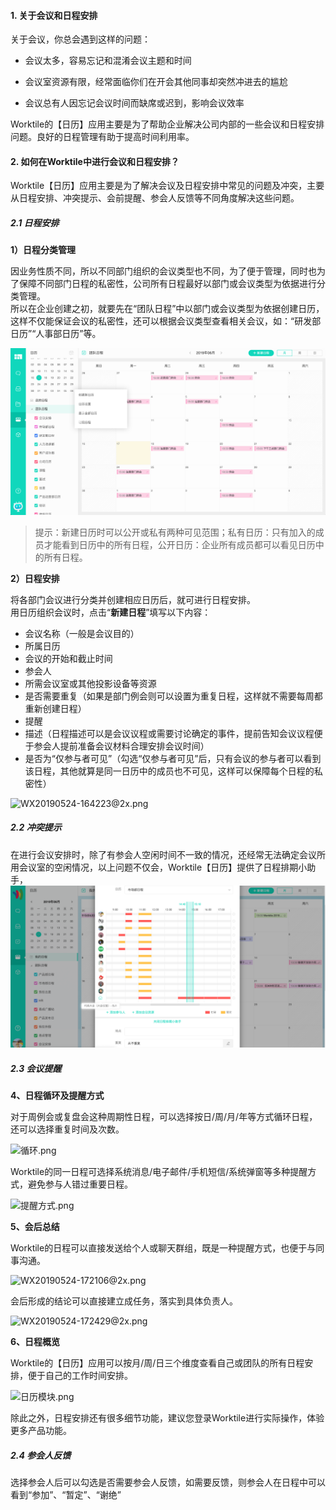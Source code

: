 #### 1. 关于会议和日程安排

关于会议，你总会遇到这样的问题：

* 会议太多，容易忘记和混淆会议主题和时间

* 会议室资源有限，经常面临你们在开会其他同事却突然冲进去的尴尬

* 会议总有人因忘记会议时间而缺席或迟到，影响会议效率

Worktile的【日历】应用主要是为了帮助企业解决公司内部的一些会议和日程安排问题。良好的日程管理有助于提高时间利用率。

#### 2. 如何在Worktile中进行会议和日程安排？

Worktile【日历】应用主要是为了解决会议及日程安排中常见的问题及冲突，主要从日程安排、冲突提示、会前提醒、参会人反馈等不同角度解决这些问题。

##### 2.1 日程安排

**1）日程分类管理**

因业务性质不同，所以不同部门组织的会议类型也不同，为了便于管理，同时也为了保障不同部门日程的私密性，公司所有日程最好以部门或会议类型为依据进行分类管理。  
所以在企业创建之初，就要先在“团队日程”中以部门或会议类型为依据创建日历，这样不仅能保证会议的私密性，还可以根据会议类型查看相关会议，如：“研发部日历”“人事部日历”等。

![](/assets/日历-日历类型.png)

> 提示：新建日历时可以公开或私有两种可见范围；私有日历：只有加入的成员才能看到日历中的所有日程，公开日历：企业所有成员都可以看见日历中的所有日程。

**2）日程安排**

将各部门会议进行分类并创建相应日历后，就可进行日程安排。  
用日历组织会议时，点击“**新建日程**”填写以下内容：

* 会议名称（一般是会议目的）  
* 所属日历  
* 会议的开始和截止时间  
* 参会人
* 所需会议室或其他投影设备等资源
* 是否需要重复（如果是部门例会则可以设置为重复日程，这样就不需要每周都重新创建日程）
* 提醒
* 描述（日程描述可以是会议议程或需要讨论确定的事件，提前告知会议议程便于参会人提前准备会议材料合理安排会议时间）
* 是否为“仅参与者可见”（勾选“仅参与者可见”后，只有会议的参与者可以看到该日程，其他就算是同一日历中的成员也不可见，这样可以保障每个日程的私密性）

![WX20190524-164223@2x.png](https://wt-box.worktile.com/public/a1b51c01-6518-405f-9cbe-9b9819baaa9e)

##### 2.2 冲突提示

在进行会议安排时，除了有参会人空闲时间不一致的情况，还经常无法确定会议所用会议室的空闲情况，以上问题不仅会，Worktile【日历】提供了日程排期小助手，
![](/assets/日历-日程排期助手.png)

##### 2.3 会议提醒

**4、日程循环及提醒方式**

对于周例会或复盘会这种周期性日程，可以选择按日/周/月/年等方式循环日程，还可以选择重复时间及次数。

![循环.png](https://wt-box.worktile.com/public/82e94ea2-26c4-48a2-b03e-44b5a001ed0d)

Worktile的同一日程可选择系统消息/电子邮件/手机短信/系统弹窗等多种提醒方式，避免参与人错过重要日程。

![提醒方式.png](https://wt-box.worktile.com/public/5b9d6319-7bad-4d85-a326-ca27bb26b5bd)

**5、会后总结**

Worktile的日程可以直接发送给个人或聊天群组，既是一种提醒方式，也便于与同事沟通。

![WX20190524-172106@2x.png](https://wt-box.worktile.com/public/3ddcf20d-37f9-4ed8-8357-a2228e6a9499)

会后形成的结论可以直接建立成任务，落实到具体负责人。

![WX20190524-172429@2x.png](https://wt-box.worktile.com/public/0baf1aae-3033-4619-9583-da2f12558b44)

**6、日程概览**

Worktile的【日历】应用可以按月/周/日三个维度查看自己或团队的所有日程安排，便于自己的工作时间安排。

![日历模块.png](https://wt-box.worktile.com/public/a62a602d-c53d-4327-86f0-892f57a1a84c)

除此之外，日程安排还有很多细节功能，建议您登录Worktile进行实际操作，体验更多产品功能。

##### 2.4 参会人反馈

选择参会人后可以勾选是否需要参会人反馈，如需要反馈，则参会人在日程中可以看到“参加”、“暂定”、“谢绝”


